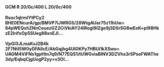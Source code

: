 #### GCM R 20/0c/400 L 20/0c/400
**Rsoc1qlrmlYtPCy2**<br/>**BHE0ENcurA/gp/BMVP7iJWRGS/28WtgAUar75z11hUw=**<br/>**64pWEQxhZNnCeuezGZ2CiVkiAY24lRogI9lZge9j3DSrSG8wEeK+pI98HkzE2lrifxOp5SUeg88xnEJl...**<br/><br/>
**VpGI3JLmaKvJ2B4k**<br/>**2F7Ntl5W0yDFAlIcE/AbGqjhg4UlOKPy7HBUi1kXSwo=**<br/>**UAGM4ViFNs1gpHtn7q9/N77EQS1/tUWGviaBINV3DZVhs3rSPsoFWAThe3dy/EqbqCjgUogP2yy+v3Ol...**